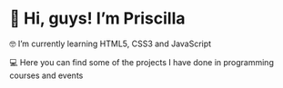 # 👋 Hi, guys! I’m Priscilla

🤓 I’m currently learning HTML5, CSS3 and JavaScript

💻 Here you can find some of the projects I have done in programming courses and events
